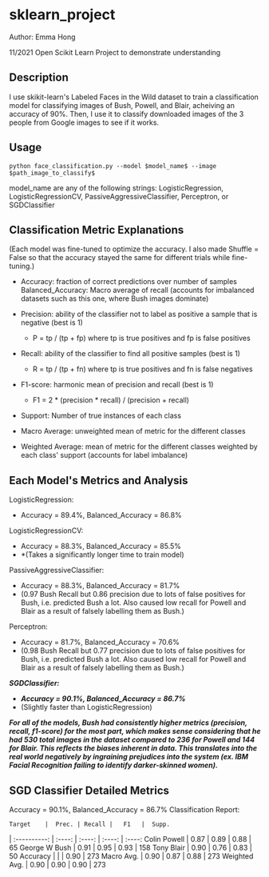 # sklearn_project
Author: Emma Hong

11/2021 Open Scikit Learn Project to demonstrate understanding

## Description
I use skikit-learn's Labeled Faces in the Wild dataset to train a classification model for classifying images of Bush, Powell, and Blair, acheiving an accuracy of 90%. Then, I use it to classify downloaded images of the 3 people from Google images to see if it works.

## Usage
    python face_classification.py --model $model_name$ --image $path_image_to_classify$

model_name are any of the following strings: LogisticRegression, LogisticRegressionCV, PassiveAggressiveClassifier, Perceptron, or SGDClassifier

## Classification Metric Explanations
(Each model was fine-tuned to optimize the accuracy. I also made Shuffle = False so that the accuracy stayed the same for different trials while fine-tuning.)

* Accuracy: fraction of correct predictions over number of samples
Balanced_Accuracy: Macro average of recall (accounts for imbalanced datasets such as this one, where Bush images dominate)

* Precision: ability of the classifier not to label as positive a sample that is negative (best is 1)
    * P = tp / (tp + fp) where tp is true positives and fp is false positives

* Recall: ability of the classifier to find all positive samples (best is 1)
    * R = tp / (tp + fn) where tp is true positives and fn is false negatives

* F1-score: harmonic mean of precision and recall (best is 1)
    * F1 = 2 * (precision * recall) / (precision + recall)

* Support: Number of true instances of each class

* Macro Average: unweighted mean of metric for the different classes

* Weighted Average: mean of metric for the different classes weighted by each class' support (accounts for label imbalance)

## Each Model's Metrics and Analysis
LogisticRegression: 
* Accuracy = 89.4%, Balanced_Accuracy = 86.8%

LogisticRegressionCV:
* Accuracy = 88.3%, Balanced_Accuracy = 85.5%
* *(Takes a significantly longer time to train model)

PassiveAggressiveClassifier:
* Accuracy = 88.3%, Balanced_Accuracy = 81.7%
* (0.97 Bush Recall but 0.86 precision due to lots of false positives for Bush, i.e. predicted Bush a lot. Also caused low recall for Powell and Blair as a result of falsely labelling them as Bush.)

Perceptron:
* Accuracy = 81.7%, Balanced_Accuracy = 70.6%
* (0.98 Bush Recall but 0.77 precision due to lots of false positives for Bush, i.e. predicted Bush a lot. Also caused low recall for Powell and Blair as a result of falsely labelling them as Bush.)

***SGDClassifier:***
* ***Accuracy = 90.1%, Balanced_Accuracy = 86.7%***
* (Slightly faster than LogisticRegression)

***For all of the models, Bush had consistently higher metrics (precision, recall, f1-score) for the most part, which makes sense considering that he had 530 total images in the dataset compared to 236 for Powell and 144 for Blair. This reflects the biases inherent in data. This translates into the real world negatively by ingraining prejudices into the system (ex. IBM Facial Recognition failing to identify darker-skinned women).***

## SGD Classifier Detailed Metrics
Accuracy = 90.1%, Balanced_Accuracy = 86.7%
Classification Report:

    Target    |  Prec. | Recall |   F1   |  Supp.
| :----------: | :----: | :----: | :----: | :----:
Colin Powell  |  0.87  |  0.89  |  0.88  |  65
George W Bush |  0.91  |  0.95  |  0.93  |  158
Tony Blair    |  0.90  |  0.76  |  0.83  |  50
Accuracy      |        |        |  0.90  |  273
Macro Avg.    |  0.90  |  0.87  |  0.88  |  273
Weighted Avg. |  0.90  |  0.90  |  0.90  |  273